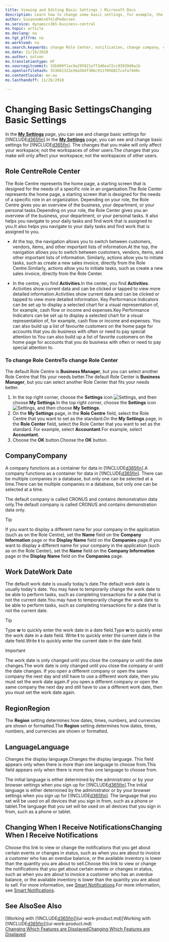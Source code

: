```yaml
---
title: Viewing and Editing Basic Settings | Microsoft Docs
description: Learn how to change some basic settings, for example, the Role Centre, company, or the work date.
author: SusanneWindfeldPedersen
ms.service: dynamics365-business-central
ms.topic: article
ms.devlang: na
ms.tgt_pltfrm: na
ms.workload: na
ms.search.keywords: change Role Center, notification, change company, change work date
ms.date: 11/19/2018
ms.author: solsen
ms.translationtype: HT
ms.sourcegitcommit: 33b900f1ac9e295921e7f3d6ea72cc93939d8a1b
ms.openlocfilehash: 353662322e36a564f30bc911f056817cafa7440c
ms.contentlocale: en-au
ms.lasthandoff: 11/26/2018

---
```

# <a name="changing-basic-settings"></a><span data-ttu-id="bf6a1-103">Changing Basic Settings</span><span class="sxs-lookup"><span data-stu-id="bf6a1-103">Changing Basic Settings</span></span>
<span data-ttu-id="bf6a1-104">In the [**My Settings**](https://businesscentral.dynamics.com?page=9176 "Go directly to your user settings page in Business Central") page, you can see and change basic settings for [!INCLUDE[d365fin](includes/d365fin_md.md)].</span><span class="sxs-lookup"><span data-stu-id="bf6a1-104">In the [**My Settings**](https://businesscentral.dynamics.com?page=9176 "Go directly to your user settings page in Business Central") page, you can see and change basic settings for [!INCLUDE[d365fin](includes/d365fin_md.md)].</span></span> <span data-ttu-id="bf6a1-105">The changes that you make will only affect your workspace; not the workspaces of other users.</span><span class="sxs-lookup"><span data-stu-id="bf6a1-105">The changes that you make will only affect your workspace; not the workspaces of other users.</span></span>  

## <a name="role-center"></a> <span data-ttu-id="bf6a1-106">Role Centre</span><span class="sxs-lookup"><span data-stu-id="bf6a1-106">Role Center</span></span>
<span data-ttu-id="bf6a1-107">The Role Centre represents the home page, a starting screen that is designed for the needs of a specific role in an organisation.</span><span class="sxs-lookup"><span data-stu-id="bf6a1-107">The Role Center represents the home page, a starting screen that is designed for the needs of a specific role in an organization.</span></span> <span data-ttu-id="bf6a1-108">Depending on your role, the Role Centre gives you an overview of the business, your department, or your personal tasks.</span><span class="sxs-lookup"><span data-stu-id="bf6a1-108">Depending on your role, the Role Center gives you an overview of the business, your department, or your personal tasks.</span></span> <span data-ttu-id="bf6a1-109">It also helps you navigate to your daily tasks and find work that is assigned to you.</span><span class="sxs-lookup"><span data-stu-id="bf6a1-109">It also helps you navigate to your daily tasks and find work that is assigned to you.</span></span>

-   <span data-ttu-id="bf6a1-110">At the top, the navigation allows you to switch between customers, vendors, items, and other important lists of information.</span><span class="sxs-lookup"><span data-stu-id="bf6a1-110">At the top, the navigation allows you to switch between customers, vendors, items, and other important lists of information.</span></span> <span data-ttu-id="bf6a1-111">Similarly, actions allow you to initiate tasks, such as create a new sales invoice, directly from the Role Centre.</span><span class="sxs-lookup"><span data-stu-id="bf6a1-111">Similarly, actions allow you to initiate tasks, such as create a new sales invoice, directly from the Role Center.</span></span>

-   <span data-ttu-id="bf6a1-112">In the centre, you find **Activities**.</span><span class="sxs-lookup"><span data-stu-id="bf6a1-112">In the center, you find **Activities**.</span></span> <span data-ttu-id="bf6a1-113">Activities show current data and can be clicked or tapped to view more detailed information.</span><span class="sxs-lookup"><span data-stu-id="bf6a1-113">Activities show current data and can be clicked or tapped to view more detailed information.</span></span> <span data-ttu-id="bf6a1-114">Key Performance Indicators can be set up to display a selected chart for a visual representation of, for example, cash flow or income and expenses.</span><span class="sxs-lookup"><span data-stu-id="bf6a1-114">Key Performance Indicators can be set up to display a selected chart for a visual representation of, for example, cash flow or income and expenses.</span></span> <span data-ttu-id="bf6a1-115">You can also build up a list of favourite customers on the home page for accounts that you do business with often or need to pay special attention to.</span><span class="sxs-lookup"><span data-stu-id="bf6a1-115">You can also build up a list of favorite customers on the home page for accounts that you do business with often or need to pay special attention to.</span></span>

### <a name="to-change-role-center"></a><span data-ttu-id="bf6a1-116">To change Role Centre</span><span class="sxs-lookup"><span data-stu-id="bf6a1-116">To change Role Center</span></span>
<span data-ttu-id="bf6a1-117">The default Role Centre is **Business Manager**, but you can select another Role Centre that fits your needs better.</span><span class="sxs-lookup"><span data-stu-id="bf6a1-117">The default Role Center is **Business Manager**, but you can select another Role Center that fits your needs better.</span></span>
1. <span data-ttu-id="bf6a1-118">In the top right corner, choose the **Settings** icon ![Settings](media/ui-experience/settings_icon_small.png "Settings icon for role center"), and then choose **My Settings**.</span><span class="sxs-lookup"><span data-stu-id="bf6a1-118">In the top right corner, choose the **Settings** icon ![Settings](media/ui-experience/settings_icon_small.png "Settings icon for role center"), and then choose **My Settings**.</span></span>
2. <span data-ttu-id="bf6a1-119">On the **My Settings** page, in the **Role Centre** field, select the Role Centre that you want to set as the standard.</span><span class="sxs-lookup"><span data-stu-id="bf6a1-119">On the **My Settings** page, in the **Role Center** field, select the Role Center that you want to set as the standard.</span></span> <span data-ttu-id="bf6a1-120">For example, select **Accountant**.</span><span class="sxs-lookup"><span data-stu-id="bf6a1-120">For example, select **Accountant**.</span></span>
3. <span data-ttu-id="bf6a1-121">Choose the **OK** button.</span><span class="sxs-lookup"><span data-stu-id="bf6a1-121">Choose the **OK** button.</span></span>

## <a name="company"></a><span data-ttu-id="bf6a1-122">Company</span><span class="sxs-lookup"><span data-stu-id="bf6a1-122">Company</span></span>
<span data-ttu-id="bf6a1-123">A company functions as a container for data in [!INCLUDE[d365fin](includes/d365fin_md.md)].</span><span class="sxs-lookup"><span data-stu-id="bf6a1-123">A company functions as a container for data in [!INCLUDE[d365fin](includes/d365fin_md.md)].</span></span> <span data-ttu-id="bf6a1-124">There can be multiple companies in a database, but only one can be selected at a time.</span><span class="sxs-lookup"><span data-stu-id="bf6a1-124">There can be multiple companies in a database, but only one can be selected at a time.</span></span>

<span data-ttu-id="bf6a1-125">The default company is called CRONUS and contains demonstration data only.</span><span class="sxs-lookup"><span data-stu-id="bf6a1-125">The default company is called CRONUS and contains demonstration data only.</span></span>

> [!TIP]  
>   <span data-ttu-id="bf6a1-126">If you want to display a different name for your company in the application (such as on the Role Centre), set the **Name** field on the **Company Information** page or the **Display Name** field on the **Companies** page.</span><span class="sxs-lookup"><span data-stu-id="bf6a1-126">If you want to display a different name for your company in the application (such as on the Role Center), set the **Name** field on the **Company Information** page or the **Display Name** field on the **Companies** page.</span></span>  

## <a name="work-date"></a><span data-ttu-id="bf6a1-127">Work Date</span><span class="sxs-lookup"><span data-stu-id="bf6a1-127">Work Date</span></span>
<span data-ttu-id="bf6a1-128">The default work date is usually today's date.</span><span class="sxs-lookup"><span data-stu-id="bf6a1-128">The default work date is usually today's date.</span></span> <span data-ttu-id="bf6a1-129">You may have to temporarily change the work date to be able to perform tasks, such as completing transactions for a date that is not the current date.</span><span class="sxs-lookup"><span data-stu-id="bf6a1-129">You may have to temporarily change the work date to be able to perform tasks, such as completing transactions for a date that is not the current date.</span></span>

> [!TIP]  
>   <span data-ttu-id="bf6a1-130">Type **w** to quickly enter the work date in a date field.</span><span class="sxs-lookup"><span data-stu-id="bf6a1-130">Type **w** to quickly enter the work date in a date field.</span></span> <span data-ttu-id="bf6a1-131">Write **t** to quickly enter the current date in the date field.</span><span class="sxs-lookup"><span data-stu-id="bf6a1-131">Write **t** to quickly enter the current date in the date field.</span></span>

> [!IMPORTANT]  
>   <span data-ttu-id="bf6a1-132">The work date is only changed until you close the company or until the date changes.</span><span class="sxs-lookup"><span data-stu-id="bf6a1-132">The work date is only changed until you close the company or until the date changes.</span></span> <span data-ttu-id="bf6a1-133">If you open a different company or open the same company the next day and still have to use a different work date, then you must set the work date again.</span><span class="sxs-lookup"><span data-stu-id="bf6a1-133">If you open a different company or open the same company the next day and still have to use a different work date, then you must set the work date again.</span></span>

## <a name="region"></a> <span data-ttu-id="bf6a1-134">Region</span><span class="sxs-lookup"><span data-stu-id="bf6a1-134">Region</span></span>
<span data-ttu-id="bf6a1-135">The **Region** setting determines how dates, times, numbers, and currencies are shown or formatted.</span><span class="sxs-lookup"><span data-stu-id="bf6a1-135">The **Region** setting determines how dates, times, numbers, and currencies are shown or formatted.</span></span>   


## <a name="language"></a> <span data-ttu-id="bf6a1-136">Language</span><span class="sxs-lookup"><span data-stu-id="bf6a1-136">Language</span></span>
<span data-ttu-id="bf6a1-137">Changes the display language.</span><span class="sxs-lookup"><span data-stu-id="bf6a1-137">Changes the display language.</span></span> <span data-ttu-id="bf6a1-138">This field appears only when there is more than one language to choose from.</span><span class="sxs-lookup"><span data-stu-id="bf6a1-138">This field appears only when there is more than one language to choose from.</span></span> 

<span data-ttu-id="bf6a1-139">The initial language is either determined by the administrator or by your browser settings when you sign up for [!INCLUDE[d365fin](includes/d365fin_md.md)].</span><span class="sxs-lookup"><span data-stu-id="bf6a1-139">The initial language is either determined by the administrator or by your browser settings when you sign up for [!INCLUDE[d365fin](includes/d365fin_md.md)].</span></span> <span data-ttu-id="bf6a1-140">The language that you set will be used on all devices that you sign in from, such as a phone or tablet.</span><span class="sxs-lookup"><span data-stu-id="bf6a1-140">The language that you set will be used on all devices that you sign in from, such as a phone or tablet.</span></span>

## <a name="changing-when-i-receive-notifications"></a><span data-ttu-id="bf6a1-141">Changing When I Receive Notifications</span><span class="sxs-lookup"><span data-stu-id="bf6a1-141">Changing When I Receive Notifications</span></span>
<span data-ttu-id="bf6a1-142">Choose this link to view or change the notifications that you get about certain events or changes in status, such as when you are about to invoice a customer who has an overdue balance, or the available inventory is lower than the quantity you are about to sell.</span><span class="sxs-lookup"><span data-stu-id="bf6a1-142">Choose this link to view or change the notifications that you get about certain events or changes in status, such as when you are about to invoice a customer who has an overdue balance, or the available inventory is lower than the quantity you are about to sell.</span></span> <span data-ttu-id="bf6a1-143">For more information, see [Smart Notifications](ui-smart-notifications.md).</span><span class="sxs-lookup"><span data-stu-id="bf6a1-143">For more information, see [Smart Notifications](ui-smart-notifications.md).</span></span>

## <a name="see-also"></a><span data-ttu-id="bf6a1-144">See Also</span><span class="sxs-lookup"><span data-stu-id="bf6a1-144">See Also</span></span>
<span data-ttu-id="bf6a1-145">[Working with [!INCLUDE[d365fin](includes/d365fin_md.md)]](ui-work-product.md)</span><span class="sxs-lookup"><span data-stu-id="bf6a1-145">[Working with [!INCLUDE[d365fin](includes/d365fin_md.md)]](ui-work-product.md)</span></span>  
[<span data-ttu-id="bf6a1-146">Changing Which Features are Displayed</span><span class="sxs-lookup"><span data-stu-id="bf6a1-146">Changing Which Features are Displayed</span></span>](ui-experiences.md)  

